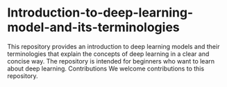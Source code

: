 # Introduction-to-deep-learning-model-and-its-terminologies
This repository provides an introduction to deep learning models and their terminologies that explain the concepts of deep learning in a clear and concise way.  The repository is intended for beginners who want to learn about deep learning.  Contributions  We welcome contributions to this repository. 
